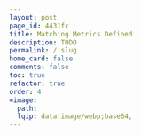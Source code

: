 ```yaml
---
layout: post
page_id: 4431fc
title: Matching Metrics Defined
description: TODO
permalink: /:slug
home_card: false
comments: false
toc: true
refactor: true
order: 4
=image:
  path:
  lqip: data:image/webp;base64,
---
```

